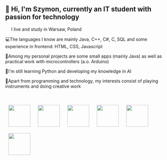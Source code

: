 ## 👋 Hi, I'm Szymon, currently an IT student with passion for technology <br/>
<p style="margin-bottom:10px;"><img src="https://github.com/user-attachments/assets/75eb44d8-cf86-4383-a67a-1833b3bdab1d" width="15" height="12" style="margin-right:1px, margin-left:2px;"> I live and study in Warsaw, Poland <br/></p>
<p style="margin-bottom:10px;">💻The languages I know are mainly Java, C++, C#, C, SQL and some experience in frontend: HTML, CSS, Javascript <br/></p>
<p style="margin-bottom:10px;">🎨Among my personal projects are some small apps (mainly Java) as well as practical work with microcontrollers (a.o. Arduino) <br/></p>
<p style="margin-bottom:10px;">🌱I'm still learning Python and developing my knowledge in AI <br/></p>
<p style="margin-bottom:10px;">🎹Apart from programming and technology, my interests consist of playing instruments and doing creative work <br/></p>
<br/>
<p>
  <img src="https://github.com/user-attachments/assets/4d2f0b31-7e47-4515-810b-d7a44f7fe661" width="70" height="70" style="margin:10px; display:inline-block;">
  <img src="https://github.com/user-attachments/assets/09cbd8ba-90f8-4143-8d14-3a1caebcc5f9" width="70" height="70" style="margin:10px; display:inline-block;">
  <img src="https://github.com/user-attachments/assets/1eed5910-0f0b-49ef-a282-7b77f2cfd2a5" width="70" height="70" style="margin:10px; display:inline-block;">
  <img src="https://github.com/user-attachments/assets/6e69c5d6-5569-4911-a665-7b54720c5816" width="70" height="70" style="margin:10px; display:inline-block;">
  <img src="https://github.com/user-attachments/assets/2011d576-ab6a-40d6-8aa1-32ec00c2f719" width="70" height="70" style="margin:10px; display:inline-block;">
  <img src="https://github.com/user-attachments/assets/39ee2706-e424-4cfd-a384-c2e8ecfc13d6" width="70" height="70" style="margin:10px; display:inline-block;">
</p>



